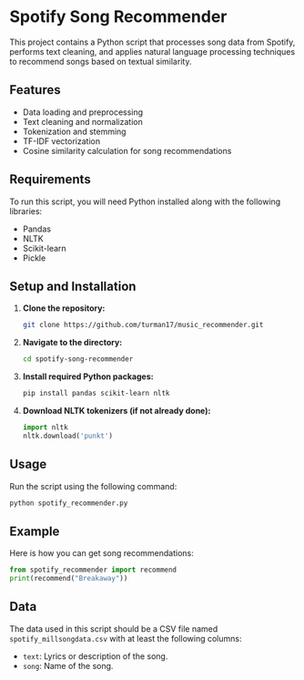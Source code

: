 
# Spotify Song Recommender

This project contains a Python script that processes song data from Spotify, performs text cleaning, and applies natural language processing techniques to recommend songs based on textual similarity.

## Features

- Data loading and preprocessing
- Text cleaning and normalization
- Tokenization and stemming
- TF-IDF vectorization
- Cosine similarity calculation for song recommendations

## Requirements

To run this script, you will need Python installed along with the following libraries:
- Pandas
- NLTK
- Scikit-learn
- Pickle

## Setup and Installation

1. **Clone the repository:**
   ```bash
   git clone https://github.com/turman17/music_recommender.git
   ```

2. **Navigate to the directory:**
   ```bash
   cd spotify-song-recommender
   ```

3. **Install required Python packages:**
   ```bash
   pip install pandas scikit-learn nltk
   ```

4. **Download NLTK tokenizers (if not already done):**
   ```python
   import nltk
   nltk.download('punkt')
   ```

## Usage

Run the script using the following command:

```bash
python spotify_recommender.py
```

## Example

Here is how you can get song recommendations:

```python
from spotify_recommender import recommend
print(recommend("Breakaway"))
```

## Data

The data used in this script should be a CSV file named `spotify_millsongdata.csv` with at least the following columns:
- `text`: Lyrics or description of the song.
- `song`: Name of the song.
